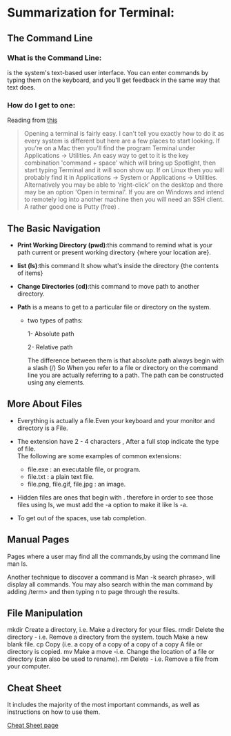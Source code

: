 # Summarization for Terminal:
## The Command Line
 ### What is the Command Line:
 is the system's text-based user interface. You can enter commands by typing them on the keyboard, and you'll get feedback in the same way that text does.
 ### How do I get to one:
 Reading from [this](https://ryanstutorials.net/linuxtutorial/commandline.php)

 >Opening a terminal is fairly easy. I can't tell you exactly how to do it as every system is different but here are a few places to start looking.
If you're on a Mac then you'll find the program Terminal under Applications -> Utilities. An easy way to get to it is the key combination 'command + space' which will bring up Spotlight, then start typing Terminal and it will soon show up.
If on Linux then you will probably find it in Applications -> System or Applications -> Utilities. Alternatively you may be able to 'right-click' on the desktop and there may be an option 'Open in terminal'.
If you are on Windows and intend to remotely log into another machine then you will need an SSH client. A rather good one is Putty (free) . 

## The Basic Navigation
- **Print Working Directory (pwd)**:this command  to remind what is your path current or present working directory {where your location are}.
- **list (ls)**:this command It show what's inside the directory {the contents of items}
- **Change Directories (cd)**:this command to move path to another directory.
- **Path** is a means to get to a particular file or directory on the system.

  - two types of paths:

       1- Absolute path 
  
       2- Relative path<br> 
       
       The difference between them is that absolute path always begin with a slash (/)
So When you refer to a file or directory on the command line you are actually referring to a path. The path can be constructed using any elements.
 
## More About Files
- Everything is actually a file.Even your keyboard and your monitor and directory is a File.<br>
- The extension have 2 - 4 characters , After a full stop indicate the type of file.
<br> The following are some examples of common extensions:
   - file.exe : an executable file, or program.
   - file.txt : a plain text file.
   - file.png, file.gif, file.jpg : an image.

- Hidden files are ones that begin with . therefore in order to see those files using ls, we must add the -a option to make it like ls -a. 

- To get out of the spaces, use tab completion.

## Manual Pages
Pages where a user may find all the commands,by using the command line man ls.<br>

Another technique to discover a command is Man -k search phrase>, will display all commands. You may also search within the man command by adding /term> and then typing n to page through the results.

## File Manipulation
mkdir Create a directory, i.e. Make a directory for your files. rmdir Delete the directory - i.e. Remove a directory from the system. touch Make a new blank file. cp Copy (i.e. a copy of a copy of a copy of a copy A file or directory is copied. mv Make a move -i.e. Change the location of a file or directory (can also be used to rename). rm Delete - i.e. Remove a file from your computer.


## Cheat Sheet
 It includes the majority of the most important commands, as well as instructions on how to use them.

[Cheat Sheet page](https://ryanstutorials.net/linuxtutorial/cheatsheet.php)